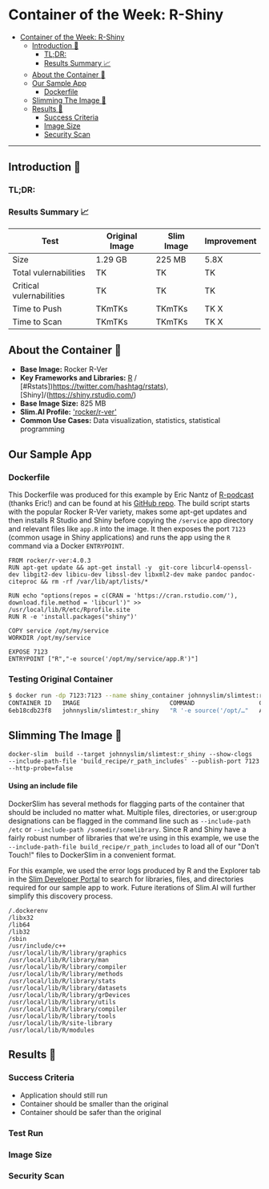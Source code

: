 # Container of the Week: R-Shiny

- [Container of the Week: R-Shiny](#container-of-the-week-r-shiny)
  - [Introduction :wave:](#introduction-wave)
    - [TL;DR:](#tldr)
    - [Results Summary :chart_with_upwards_trend:](#results-summary-chart_with_upwards_trend)
  - [About the Container :thinking:](#about-the-container-thinking)
  - [Our Sample App](#our-sample-app)
    - [Dockerfile](#dockerfile)
  - [Slimming The Image :mechanical_arm:](#slimming-the-image-mechanical_arm)
  - [Results :raised_hands:](#results-raised_hands)
    - [Success Criteria](#success-criteria)
    - [Image Size](#image-size)
    - [Security Scan](#security-scan)

---
## Introduction :wave:

### TL;DR:
### Results Summary :chart_with_upwards_trend:
| Test | Original Image | Slim Image | Improvement | 
|----- | ----- | ---- | ---- | 
| Size | 1.29 GB | 225 MB | 5.8X |
| Total vulernabilities| TK | TK | TK | 
| Critical vulernabilities| TK | TK | TK | 
| Time to Push | TKmTKs | TKmTKs | TK X | 
| Time to Scan | TKmTKs | TKmTKs | TK X | 

## About the Container :thinking:
- **Base Image:** Rocker R-Ver
- **Key Frameworks and Libraries:** [R](https://www.r-project.org/) / [#Rstats])https://twitter.com/hashtag/rstats), [Shiny]/(https://shiny.rstudio.com/)  
- **Base Image Size:** 825 MB
- **Slim.AI Profile:** ['rocker/r-ver'](https://portal.slim.dev/home/xray/dockerhub%3A%2F%2Fdockerhub.public%2Frocker%2Fr-ver%3A4.0.4)
- **Common Use Cases:** Data visualization, statistics, statistical programming 

## Our Sample App 




### Dockerfile
This Dockerfile was produced for this example by Eric Nantz of [R-podcast](https://r-podcast.org/) (thanks Eric!) and can be found at his [GitHub repo](https://github.com/rpodcast/). The build script starts with the popular Rocker R-Ver variety, makes some apt-get updates and then installs R Studio and Shiny before copying the `/service` app directory and relevant files like `app.R` into the image. It then exposes the port `7123` (common usage in Shiny applications) and runs the app using the `R` command via a Docker `ENTRYPOINT`. 

```
FROM rocker/r-ver:4.0.3
RUN apt-get update && apt-get install -y  git-core libcurl4-openssl-dev libgit2-dev libicu-dev libssl-dev libxml2-dev make pandoc pandoc-citeproc && rm -rf /var/lib/apt/lists/*

RUN echo "options(repos = c(CRAN = 'https://cran.rstudio.com/'), download.file.method = 'libcurl')" >> /usr/local/lib/R/etc/Rprofile.site
RUN R -e 'install.packages("shiny")'

COPY service /opt/my/service
WORKDIR /opt/my/service

EXPOSE 7123
ENTRYPOINT ["R","-e source('/opt/my/service/app.R')"]
```

### Testing Original Container
``` bash
$ docker run -dp 7123:7123 --name shiny_container johnnyslim/slimtest:r_shiny
CONTAINER ID   IMAGE                         COMMAND                  CREATED              STATUS              PORTS                    NAMES
6eb18cdb23f8   johnnyslim/slimtest:r_shiny   "R '-e source('/opt/…"   About a minute ago   Up About a minute   0.0.0.0:7123->7123/tcp   shiny_container
```


## Slimming The Image :mechanical_arm:

```
docker-slim  build --target johnnyslim/slimtest:r_shiny --show-clogs  --include-path-file 'build_recipe/r_path_includes' --publish-port 7123 --http-probe=false
```

#### Using an include file
DockerSlim has several methods for flagging parts of the container that should be included no matter what. Multiple files, directories, or user:group designations can be flagged in the command line such as `--include-path /etc` or `--include-path /somedir/somelibrary`. Since R and Shiny have a fairly robust number of libraries that we're using in this example, we use the `--include-path-file build_recipe/r_path_includes` to load all of our "Don't Touch!" files to DockerSlim in a convenient format. 

For this example, we used the error logs produced by R and the Explorer tab in the [Slim Developer Portal](https://www.slim.ai/blog/slim-developer-platform-web-portal.html) to search for libraries, files, and directories required for our sample app to work. Future iterations of Slim.AI will further simplify this discovery process. 
```
/.dockerenv
/libx32
/lib64
/lib32
/sbin
/usr/include/c++
/usr/local/lib/R/library/graphics
/usr/local/lib/R/library/man
/usr/local/lib/R/library/compiler
/usr/local/lib/R/library/methods
/usr/local/lib/R/library/stats
/usr/local/lib/R/library/datasets
/usr/local/lib/R/library/grDevices
/usr/local/lib/R/library/utils
/usr/local/lib/R/library/compiler
/usr/local/lib/R/library/tools
/usr/local/lib/R/site-library
/usr/local/lib/R/modules
```

## Results :raised_hands:
### Success Criteria
- Application should still run
- Container should be smaller than the original
- Container should be safer than the original 
  
### Test Run 
### Image Size
### Security Scan 
